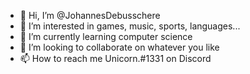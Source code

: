 - 👋 Hi, I’m @JohannesDebusschere
- 👀 I’m interested in games, music, sports, languages...
- 🌱 I’m currently learning computer science
- 💞️ I’m looking to collaborate on whatever you like
- 📫 How to reach me Unicorn.#1331 on Discord

<!---
JohannesDebusschere/JohannesDebusschere is a ✨ special ✨ repository because its `README.md` (this file) appears on your GitHub profile.
You can click the Preview link to take a look at your changes.
--->
